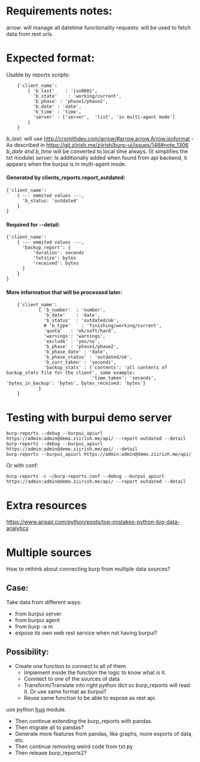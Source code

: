 Requirements notes:
==================
arrow: will manage all datetime functionality
requests: will be used to fetch data from rest urls.


Expected format:
==============

Usable by reports scripts:

        {'client_name':
            { 'b_last'    : 'iso8601',
              'b_state'    : 'working/current',
              'b_phase' : 'phase1/phase2',
              'b_date' : 'date',
              'b_time' : 'time',
              'server' : ['server',  'list', 'in multi-agent mode']
            }
        }

*b_last:* will use http://crsmithdev.com/arrow/#arrow.arrow.Arrow.isoformat - As described in https://git.ziirish.me/ziirish/burp-ui/issues/146#note_1306
*b_date and b_time* will be converted to local time always. (It simplifies the txt module)
*server:* Is additionally added when found from api backend, it appears when the burpui is in multi-agent mode.

#### Generated by clients_reports.report_outdated:

    {'client_name':
        { --- ommited values ---,
          'b_status: 'outdated'
        }
    }

#### Required for --detail:

    {'client_name':
        { --- ommited values ---,
          'backup_report': {
              'duration': seconds
              'totsize': bytes
              'received': bytes
          }
        }
    }

#### More information that will be processed later:

```
    {'client_name':
            { 'b_number'  : 'number',
              'b_date'    : 'date',
              'b_status'  : 'outdated/ok',
              # 'b_type'    : 'finishing/working/current',
              'quota'   : 'ok/soft/hard',
              'warnings': 'warnings',
              'exclude' : 'yes/no',
              'b_phase' : 'phase1/phase2',
              'b_phase_date' : 'date',
              'b_phase_status' : 'outdated/ok',
              'b_curr_taken' : 'seconds',
              'backup_stats' : {'contents': 'all contents of backup_stats file for the client', some example:
                                'time_taken': 'seconds', 'bytes_in_backup': 'bytes', bytes_received: 'bytes'}
            }
    }
```

Testing with burpui demo server
==============================

    burp-reports --debug --burpui_apiurl https://admin:admin@demo.ziirish.me/api/ --report outdated --detail
    burp-reports --debug --burpui_apiurl https://admin:admin@demo.ziirish.me/api/ --detail
    burp-reports --burpui_apiurl https://admin:admin@demo.ziirish.me/api/

Or with conf:

    burp-reports -c ~/burp-reports.conf --debug --burpui_apiurl https://admin:admin@demo.ziirish.me/api/ --report outdated --detail


Extra resources
===============

https://www.airpair.com/python/posts/top-mistakes-python-big-data-analytics


Multiple sources
================

How to rethink about connecting burp from multiple data sources? 

Case:
-----

Take data from different ways: 

* from burpui server
* from burpui agent
* from burp -a m
* expose its own web rest service when not having burpui? 

Possibility:
------------

* Create one function to connect to all of them
  * Implement inside the function the logic to know what is it. 
  * Conntect to one of the sources of data
  * Transform/Translate into right python dict so burp_reports will read it. Or use same format as burpui?
  * Reuse same function to be able to expose as rest api. 

use python [hug](http://www.hug.rest/) module. 

* Then continue extending the burp_reports with pandas.  
* Then migrate all to pandas?   
* Generate more features from pandas, like graphs, more exports of data, etc.   
* Then continue removing weird code from txt.py  
* Then release burp_reports2?

 